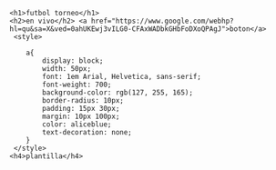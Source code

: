 <!DOCTYPE html>
<html lang="en">
<head>
    <meta charset="UTF-8">
    <meta name="viewport" content="width=device-width, initial-scale=1.0">
    <!--es el titulo de la pagina web-->
    <title>oficial torneo</title> 
    <link rel="stylesheet" href="styles/style.css">
</head>
<body>
   
    <h1>futbol torneo</h1> 
    <h2>en vivo</h2> <a href="https://www.google.com/webhp?hl=qu&sa=X&ved=0ahUKEwj3vILG0-CFAxWADbkGHbFoDXoQPAgJ">boton</a>
     <style>

        a{
            display: block;
            width: 50px;
            font: 1em Arial, Helvetica, sans-serif;
            font-weight: 700;
            background-color: rgb(127, 255, 165);
            border-radius: 10px;
            padding: 15px 30px;
            margin: 10px 100px;
            color: aliceblue;
            text-decoration: none; 
        }
     </style>
    <h4>plantilla</h4>
    
</body>
</html>
